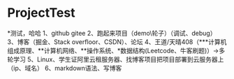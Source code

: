 # ProjectTest
*测试，哈哈
1、github gitee
2、跑起来项目（demo\轮子）（调试、debug）
3、博客（掘金、Stack overfloor、CSDN）、论坛
4、王道/天晴408（***计算机组成原理、**计算机网络、**操作系统、*数据结构(Leetcode、牛客刷题)）->多轮学习
5、Linux、学生证阿里云租服务器、找博客项目把项目部署到云服务器上（ip、域名）
6、markdown语法、写博客
